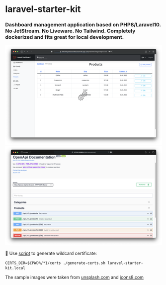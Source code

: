 # laravel-starter-kit

### Dashboard management application based on PHP8/Laravel10. No JetStream. No Liveware. No Tailwind. Completely dockerized and fits great for local development.

![Dashboard Management UI](public/screenshots/social_preview_dashboard_management_ui.png)
![Swagger OpenAPI](public/screenshots/swagger_openapi.png)

📌 Use [script](https://raw.githubusercontent.com/oleksiivelychko/go-queue-service/main/.ops/scripts/generate-certs.sh) to generate wildcard certificate:
```
CERTS_DIR=${PWD%/*}/certs ./generate-certs.sh laravel-starter-kit.local
```

The sample images were taken from <a href="unsplash.com">unsplash.com</a> and <a href="icons8.com">icons8.com</a>
